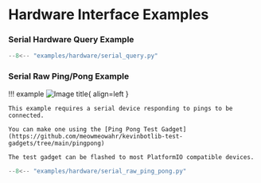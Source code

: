 # Hardware Interface Examples

### Serial Hardware Query Example

```python title="examples/hardware/serial_query.py" linenums="1" 
--8<-- "examples/hardware/serial_query.py"
```

### Serial Raw Ping/Pong Example

!!! example
    ![Image title](../media/nano.png){ align=left }
    
    This example requires a serial device responding to pings to be connected.

    You can make one using the [Ping Pong Test Gadget](https://github.com/meowmeowahr/kevinbotlib-test-gadgets/tree/main/pingpong)

    The test gadget can be flashed to most PlatformIO compatible devices.

```python title="examples/hardware/serial_raw_ping_pong.py" linenums="1" 
--8<-- "examples/hardware/serial_raw_ping_pong.py"
```

[^1]: Arduino Nano image modified from an original image by MakeMagazinDE, licensed under CC BY-SA 4.0 ([link](https://commons.wikimedia.org/wiki/File:Arduino_nano_isometr.jpg)).
